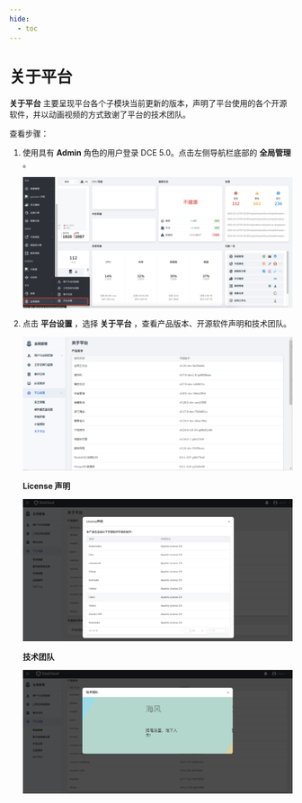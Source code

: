 ```yaml
---
hide:
  - toc
---
```


# 关于平台

 __关于平台__ 主要呈现平台各个子模块当前更新的版本，声明了平台使用的各个开源软件，并以动画视频的方式致谢了平台的技术团队。

查看步骤：

1. 使用具有 __Admin__ 角色的用户登录 DCE 5.0。点击左侧导航栏底部的 __全局管理__ 。

    ![全局管理](../../../images/ws01_3.png)

2. 点击 __平台设置__ ，选择 __关于平台__ ，查看产品版本、开源软件声明和技术团队。

    ![关于平台](../../images/about05.png)

    **License 声明**

    ![license 声明](../../../images/about02.png)

    **技术团队**

    ![技术团队](../../../images/about03.png)
